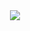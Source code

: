 <div align="center">
  <img src="https://visitor-badge.laobi.icu/badge?page_id=vladkurluk.vladkurluk&"  />
</div>
